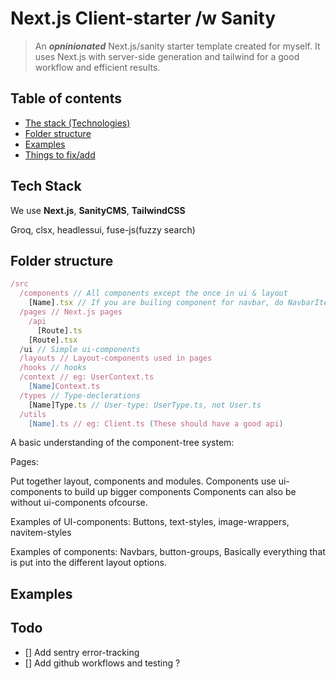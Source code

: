 # Next.js Client-starter /w Sanity

> An _**opninionated**_ Next.js/sanity starter template created for myself. It uses Next.js with server-side generation and tailwind for a good workflow and efficient results.

## Table of contents

- [The stack (Technologies)]("#tech-stack")
- [Folder structure]("#folder-structure")
- [Examples]("#examples")
- [Things to fix/add]("#todo")

## Tech Stack

We use **Next.js**, **SanityCMS**, **TailwindCSS**

Groq, clsx, headlessui, fuse-js(fuzzy search)

## Folder structure

```javascript
/src
  /components // All components except the once in ui & layout
    [Name].tsx // If you are builing component for navbar, do NavbarItem. Dont use separate folders.
  /pages // Next.js pages
    /api
      [Route].ts
    [Route].tsx
  /ui // Simple ui-components
  /layouts // Layout-components used in pages
  /hooks // hooks
  /context // eg: UserContext.ts
    [Name]Context.ts
  /types // Type-declerations
    [Name]Type.ts // User-type: UserType.ts, not User.ts
  /utils
    [Name].ts // eg: Client.ts (These should have a good api)
```

A basic understanding of the component-tree system:

Pages:

Put together layout, components and modules.
Components use ui-components to build up bigger components
Components can also be without ui-components ofcourse.

Examples of UI-components:
Buttons, text-styles, image-wrappers, navitem-styles

Examples of components:
Navbars, button-groups,
Basically everything that is put into the different layout options.

## Examples

## Todo

- [] Add sentry error-tracking
- [] Add github workflows and testing ?
